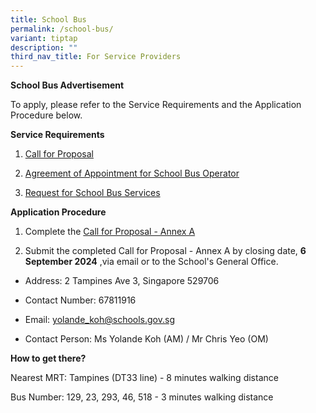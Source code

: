 ```yaml
---
title: School Bus
permalink: /school-bus/
variant: tiptap
description: ""
third_nav_title: For Service Providers
---
```

<p><strong>School Bus Advertisement</strong>
</p>
<p>To apply, please refer to the Service Requirements and the Application
Procedure below.</p>
<p></p>
<p><strong>Service Requirements</strong>
</p>
<ol data-tight="true" class="tight">
<li>
<p><a href="/files/SHPS_2024_____1__Call_for_Proposals__For_Single_Bus_Service_.pdf" rel="noopener nofollow" target="_blank">Call for Proposal</a>
</p>
</li>
<li>
<p><a href="/files/SHPS_2024_____3__TC_for_School_Bus_Operator_to_Provide_School_Bus_Services__For_Single_Bus_Service____ANNEX_B.pdf" rel="noopener nofollow" target="_blank">Agreement of Appointment for School Bus Operator</a>
</p>
</li>
<li>
<p><a href="/files/SHPS_2024_____4__Request_for_School_Bus_Service_and_TC_Governing_the_Requests_for_Services___For_Single_Bus_Service_.pdf" rel="noopener nofollow" target="_blank">Request for School Bus Services</a>
</p>
<p></p>
</li>
</ol>
<p><strong>Application Procedure</strong>
</p>
<ol data-tight="true" class="tight">
<li>
<p>Complete the <a href="/files/SHPS_2024_____2__Information_from_Vendor__For_Single_Bus_Service____ANNEX_A.pdf" rel="noopener nofollow" target="_blank">Call for Proposal - Annex A</a>
</p>
</li>
<li>
<p>Submit the completed Call for Proposal - Annex A by closing date, <strong>6 September 2024</strong> ,via
email or to the School's General Office.</p>
</li>
</ol>
<ul data-tight="true" class="tight">
<li>
<p>Address: 2 Tampines Ave 3, Singapore 529706</p>
</li>
<li>
<p>Contact Number: 67811916</p>
</li>
<li>
<p>Email: <a href="mailto:yolande_koh@schools.gov.sg" rel="noopener noreferrer nofollow" target="_blank">yolande_koh@schools.gov.sg</a>
</p>
</li>
<li>
<p>Contact Person: Ms Yolande Koh (AM) / Mr Chris Yeo (OM)</p>
</li>
</ul>
<p></p>
<p><strong>How to get there?</strong>
</p>
<p>Nearest MRT: Tampines (DT33 line) - 8 minutes walking distance</p>
<p>Bus Number: 129, 23, 293, 46, 518 - 3 minutes walking distance</p>
<p></p>
<p>
<br>
</p>